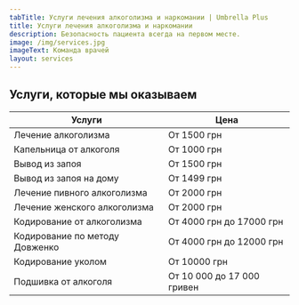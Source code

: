 ```yaml
---
tabTitle: Услуги лечения алкоголизма и наркомании | Umbrella Plus
title: Услуги лечения алкоголизма и наркомании
description: Безопасность пациента всегда на первом месте.
image: /img/services.jpg
imageText: Команда врачей
layout: services
---
```


## Услуги, которые мы оказываем

| Услуги                         | Цена                       |
| ------------------------------ | -------------------------- |
| Лечение алкоголизма            | От 1500 грн                |
| Капельница от алкоголя         | От 1000 грн                |
| Вывод из запоя                 | От 1500 грн                |
| Вывод из запоя на дому         | От 1499 грн                |
| Лечение пивного алкоголизма    | От 2000 грн                |
| Лечение женского алкоголизма   | От 2000 грн                |
| Кодирование от алкоголизма     | От 4000 грн до 17000 грн   |
| Кодирование по методу Довженко | От 4000 грн до 12000 грн   |
| Кодирование уколом             | От 10000 грн               |
| Подшивка от алкоголя           | От 10 000 до 17 000 гривен |
